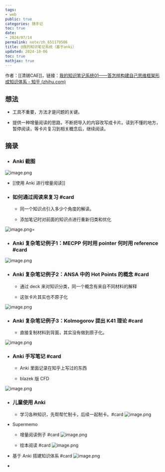 ```yaml
---
tags:
- web
public: true
categories: 随手记
toc: true
date:
- 2024/07/14
permalink: note/zh_651179506
title: @我的知识笔记系统（基于anki）
updated: 2024-10-06
toc: true
mathjax: true
---
```


作者：[[清锡CAE]]，链接：[我的知识笔记系统01——答怎样构建自己思维框架形成知识体系 - 知乎 (zhihu.com)](https://zhuanlan.zhihu.com/p/651179506)

<!--more-->

## 想法

  + 工具不重要，方法才是问题的关键。

  + 提供一种增量阅读的思路，不断把导入的内容改写成卡片。读到不懂的地方，暂停阅读，等卡片复习到相关概念后，继续阅读。

## 摘录

  + ### Anki 截图

![image.png](/assets/image_1720968716207_0.png)

  + [[使用 Anki 进行增量阅读]]

  + ### 如何通过阅读来复习 #card
    + 同一个知识点引入多少个角度的解读。

    + 添加笔记时对前面的知识点进行重新归类和优化

![image.png](/assets/image_1720968882860_0.png)=

  + ### Anki 复杂笔记例子1：MECPP 何时用 pointer 何时用 reference #card
![image.png](/assets/image_1721316214043_0.png)

  + ### Anki 复杂笔记例子2：ANSA 中的 Hot Points 的概念 #card
    + 通过 deck 来对知识分类，同一个概念有来自不同材料的解释

    + 这张卡片其实也不原子化

![image.png](/assets/image_1721316288366_0.png)

  + ### Anki 复杂笔记例子3：Kolmogorov 提出 K41 理论 #card
    + 直接复制材料到背面，其实没有做到原子化。

![image.png](/assets/image_1721316316022_0.png)

  + ### Anki 手写笔记 #card
    + Anki 里面记录在知乎上写过的东西

    + blazek 版 CFD

![image.png](/assets/image_1721316251585_0.png)

  + ### 儿童使用 Anki

    + 学习各种知识，先帮帮忙制卡，后续一起制卡。#card
![image.png](/assets/image_1721226713429_0.png)

  + Supermemo

    + 增量阅读例子 #card
![image.png](/assets/image_1721316088550_0.png)

    + 绘本阅读 #card
![image.png](/assets/image_1721315935990_0.png)

  + 基于 Anki 搭建知识体系 #card
![image.png](/assets/image_1728180265079_0.png)

  + 
